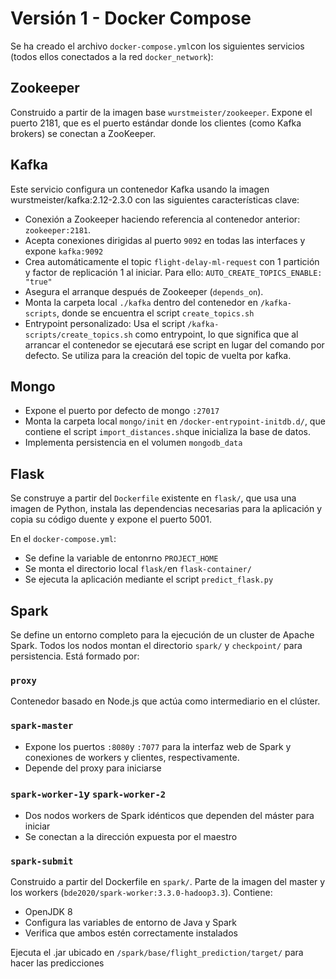 # Versión 1 - Docker Compose

Se ha creado el archivo `docker-compose.yml`con los siguientes servicios (todos ellos conectados a la red `docker_network`): 

## Zookeeper

Construido a partir de la imagen base `wurstmeister/zookeeper`. Expone el puerto 2181, que es el puerto estándar donde los clientes (como Kafka brokers) se conectan a ZooKeeper.

## Kafka

Este servicio configura un contenedor Kafka usando la imagen wurstmeister/kafka:2.12-2.3.0 con las siguientes características clave:

- Conexión a Zookeeper haciendo referencia al contenedor anterior: `zookeeper:2181`.
- Acepta conexiones dirigidas al puerto `9092` en todas las interfaces y expone `kafka:9092`
- Crea automáticamente el topic `flight-delay-ml-request` con 1 partición y factor de replicación 1 al iniciar. Para ello: `AUTO_CREATE_TOPICS_ENABLE: "true"`
- Asegura el arranque después de Zookeeper (`depends_on`).
- Monta la carpeta local `./kafka` dentro del contenedor en `/kafka-scripts`, donde se encuentra el script `create_topics.sh`
- Entrypoint personalizado: Usa el script `/kafka-scripts/create_topics.sh` como entrypoint, lo que significa que al arrancar el contenedor se ejecutará ese script en lugar del comando por defecto. Se utiliza para la creación del topic de vuelta por kafka. 

## Mongo

- Expone el puerto por defecto de mongo `:27017`
- Monta la carpeta local `mongo/init` en `/docker-entrypoint-initdb.d/`, que contiene el script `import_distances.sh`que inicializa la base de datos.
- Implementa persistencia en el volumen `mongodb_data`

## Flask 

Se construye a partir del `Dockerfile` existente en `flask/`, que usa una imagen de Python, instala las dependencias necesarias para la aplicación y copia su código duente y expone el puerto 5001.

En el `docker-compose.yml`:

- Se define la variable de entonrno `PROJECT_HOME`
- Se monta el directorio local `flask/`en `flask-container/`
- Se ejecuta la aplicación mediante el script `predict_flask.py`

## Spark 

Se define un entorno completo para la ejecución de un cluster de Apache Spark. Todos los nodos montan el directorio `spark/` y `checkpoint/` para persistencia. Está formado por: 

### `proxy` 

Contenedor basado en Node.js que actúa como intermediario en el clúster.

### `spark-master`

- Expone los puertos `:8080`y `:7077` para la interfaz web de Spark y conexiones de workers y clientes, respectivamente.
- Depende del proxy para iniciarse

### `spark-worker-1`y `spark-worker-2`

- Dos nodos workers de Spark idénticos que dependen del máster para iniciar
- Se conectan a la dirección expuesta por el maestro

### `spark-submit`

Construido a partir del Dockerfile en `spark/`. Parte de la imagen del master y los workers (`bde2020/spark-worker:3.3.0-hadoop3.3`). Contiene:

- OpenJDK 8
- Configura las variables de entorno de Java y Spark 
- Verifica que ambos estén correctamente instalados

Ejecuta el .jar ubicado en `/spark/base/flight_prediction/target/` para hacer las predicciones